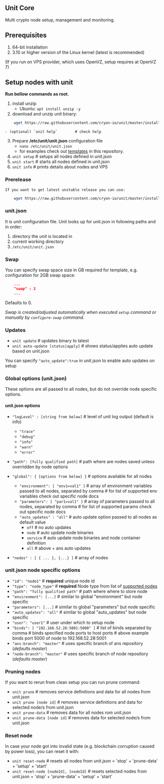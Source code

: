 ## Unit Core

Multi crypto node setup, management and monitoring.

## Prerequisites 

1. 64-bit installation
2. 3.10 or higher version of the Linux kernel (latest is recommended)

(If you run on VPS provider, which uses OpenVZ, setup requires at OpenVZ 7)

## Setup nodes with unit 

**Run bellow commands as root.**

1. install unzip
    - Ubuntu: `apt install unzip -y`
2. download and unzip unit binary:
```sh
    wget https://raw.githubusercontent.com/cryon-io/unit/master/install.sh -O /tmp/install.sh && sh /tmp/install.sh
```
    - (optional) `unit help`        # check help 
3. Prepare **/etc/unit/unit.json** configuration file
    - `nano /etc/unit/unit.json`
    - for examples check out [templates](https://github.com/cryon-io/unit/tree/master/templates) in this repository.
4. `unit setup`  # setups all nodes defined in unit.json
5. `unit start`       # starts all nodes defined in unit.json
6. `unit info`        # prints details about nodes and VPS

### Prerelease
    If you want to get latest unstable release you can use: 
```sh
    wget https://raw.githubusercontent.com/cryon-io/unit/master/install-prerelease.sh -O /tmp/install.sh && sh /tmp/install.sh
```

### unit.json

It is *unit* configuration file. Unit looks up for unit.json in following paths and in order:
1. directory the *unit* is located in
2. current working directory
3. `/etc/unit/unit.json` 

### Swap

You can specify swap space size in GB required for template, e.g. configuration for 2GB swap space:
```json
    ...
    "swap" : 2  
    ...
```
Defaults to 0.

*Swap is created/adjusted automatically when executed `setup` command or manually by `configure-swap` command.*

### Updates

- `unit update`                               # updates binary to latest 
- `unit auto-update [status|apply]`  # shows status/applies auto update based on unit.json 

You can specify `"auto_update":true` in unit.json to enable auto updates on setup

### Global options (unit.json)

These options are all passed to all nodes, but do not override node specific options. 

#### unit.json options

- `"logLevel" : [string from below]`    # level of unit log output (default is info)
  - `"trace"`
  - `"debug"`
  - `"info"`
  - `"warn"`
  - `"error"`
- `"path": [fully qualified path]`      # path where are nodes saved unless overridden by node options
- `"global": { [options from below] }`  # options available for all nodes
  - `"environment": [ "env1=val1" ]`    # array of environment variables passed to all nodes, separated by comma
                                        # for list of supported env variables check out specific node docs
  - `"parameters": [ "par1=val1" ]`     # array of parameters passed to all nodes, separated by comma
                                        # for list of supported params check out specific node docs
  - `"auto_updates" : "all"`            # auto update option passed to all nodes as default value
    - `off`       # no auto updates
    - `node`      # auto update node binaries
    - `service`   # auto update node binaries and node container definition
    - `all`       # above + ans auto updates

- `"nodes" : [ { ... }, {...} ]`        # array of nodes 

### unit.json node specific options

- `"id": "node1"`                           # **required** unique node id
- `"type": "node_type"`                     # **required** Node type from list of [supported nodes](https://github.com/cryon-io/ans/wiki/Supported-Node-Types)
- `"path": "fully qualified path"`          # path where where to store node
- `"environment": [...]`                    # similar to global "environment" but node specific
- `"parameters": [...]`                     # similar to global "parameters" but node specific
- `"auto_updates": "all"`                   # similar to global "auto_updates" but node specific
- `"user": "user1"`                         # user under which to setup node
- `"binds": [ "192.168.52.28:5001:5000" ]`  # list of binds separated by comma
                                            # binds specified node ports to host ports
                                            # above example binds port 5000 of node to 192.168.52.28:5001
- `"ans-branch": "master"`                  # uses specific branch of ans repository (*defaults master*)
- `"node-branch": "master"`                 # uses specific branch of node repository (*defaults master*)

### Pruning nodes

If you want to rerun from clean setup you can run prune command:
- `unit prune`                # removes service definitions and data for all nodes from unit.json
- `unit prune [node id]`      # removes service definitions and data for selected node/s from unit.json
- `unit prune-data`           # removes data for all nodes rom unit.json
- `unit prune-data [node id]` # removes data for selected node/s from unit.json

### Reset node

In case your node got into invalid state (e.g. blockchain corruption caused by power loss), you can reset it with:
- `unit reset-node`                       # resets all nodes from unit.json = 'stop' + 'prune-data' + 'setup' + 'start'
- `unit reset-node [nodeId], [nodeId]`    # resets selected nodes from unit.json = 'stop' + 'prune-data' + 'setup' + 'start'

